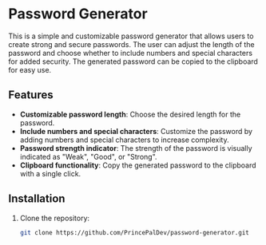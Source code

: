 # Password Generator

This is a simple and customizable password generator that allows users to create strong and secure passwords. The user can adjust the length of the password and choose whether to include numbers and special characters for added security. The generated password can be copied to the clipboard for easy use.

## Features

- **Customizable password length**: Choose the desired length for the password.
- **Include numbers and special characters**: Customize the password by adding numbers and special characters to increase complexity.
- **Password strength indicator**: The strength of the password is visually indicated as "Weak", "Good", or "Strong".
- **Clipboard functionality**: Copy the generated password to the clipboard with a single click.

## Installation

1. Clone the repository:
   ```bash
   git clone https://github.com/PrincePalDev/password-generator.git
